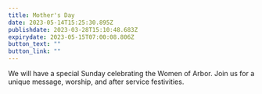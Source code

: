 ```yaml
---
title: Mother's Day
date: 2023-05-14T15:25:30.895Z
publishdate: 2023-03-28T15:10:48.683Z
expirydate: 2023-05-15T07:00:08.806Z
button_text: ""
button_link: ""
---
```

W﻿e will have a special Sunday celebrating the Women of Arbor. Join us for a unique message, worship, and after service festivities.